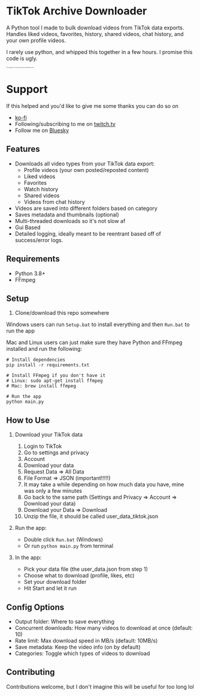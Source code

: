 # TikTok Archive Downloader

A Python tool I made to bulk download videos from TikTok data exports. Handles liked videos, favorites, history, shared videos, chat history, and your own profile videos.

I rarely use python, and whipped this together in a few hours. I promise this code is ugly.

<sub><sub><sub><sub><sub><sub><sub><sub><sub>if you judge me on this code you go to hell before you die</sub></sub></sub></sub></sub></sub>


# Support
If this helped and you'd like to give me some thanks you can do so on 
* [ko-fi](coreparadox.com/☕)
* Following/subscribing to me on [twitch.tv](coreparadox.com/twitch)
* Follow me on [Bluesky](https://bsky.app/profile/coreparadox.com)


## Features

- Downloads all video types from your TikTok data export:
  - Profile videos (your own posted/reposted content)
  - Liked videos
  - Favorites
  - Watch history
  - Shared videos
  - Videos from chat history
- Videos are saved into different folders based on category
- Saves metadata and thumbnails (optional)
- Multi-threaded downloads so it's not slow af
- Gui Based
- Detailed logging, ideally meant to be reentrant based off of success/error logs.

## Requirements

- Python 3.8+
- FFmpeg

## Setup

1. Clone/download this repo somewhere

Windows users can run `Setup.bat` to install everything and then `Run.bat` to run the app

Mac and Linux users can just make sure they have Python and FFmpeg installed and run the following:

```
# Install dependencies
pip install -r requirements.txt

# Install FFmpeg if you don't have it
# Linux: sudo apt-get install ffmpeg
# Mac: brew install ffmpeg

# Run the app
python main.py
```

## How to Use
1. Download your TikTok data
   1. Login to TikTok
   2. Go to settings and privacy
   3. Account
   4. Download your data
   5. Request Data => All Data
   6. File Format => JSON (important!!!!!)
   7. It may take a while depending on how much data you have, mine was only a few minutes
   8. Go back to the same path (Settings and Privacy => Account => Download your data)
   9. Download your Data => Download
   10. Unzip the file, it should be called user_data_tiktok.json

2. Run the app:
   - Double click `Run.bat` (Windows)
   - Or run `python main.py` from terminal

3. In the app:
   - Pick your data file (the user_data.json from step 1)
   - Choose what to download (profile, likes, etc)
   - Set your download folder
   - Hit Start and let it run

## Config Options

- Output folder: Where to save everything
- Concurrent downloads: How many videos to download at once (default: 10)
- Rate limit: Max download speed in MB/s (default: 10MB/s)
- Save metadata: Keep the video info (on by default)
- Categories: Toggle which types of videos to download


## Contributing

Contributions welcome, but I don't imagine this will be useful for too long lol

